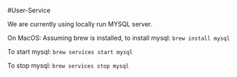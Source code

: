 #User-Service

We are currently using locally run MYSQL server.

On MacOS:
Assuming brew is installed, to install mysql:
`brew install mysql`

To start mysql:
`brew services start mysql`

To stop mysql:
`brew services stop mysql`